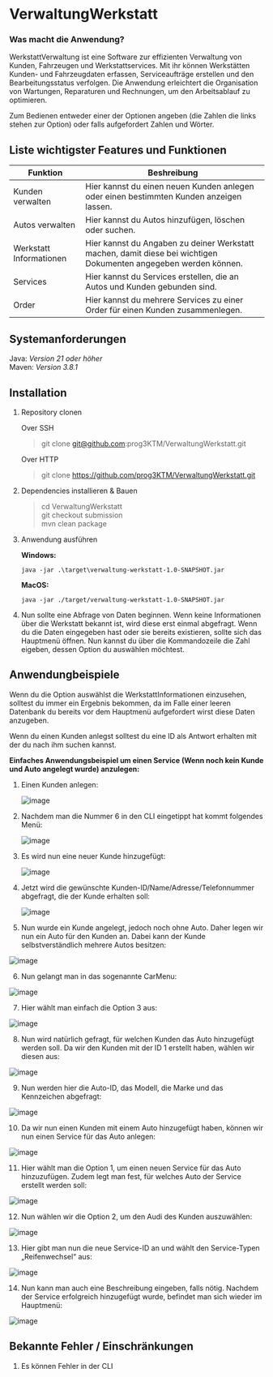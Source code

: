 # VerwaltungWerkstatt  
### Was macht die Anwendung?

WerkstattVerwaltung ist eine Software zur effizienten Verwaltung von Kunden, Fahrzeugen und Werkstattservices. Mit ihr können Werkstätten Kunden- und Fahrzeugdaten erfassen, Serviceaufträge erstellen und den Bearbeitungsstatus verfolgen. Die Anwendung erleichtert die Organisation von Wartungen, Reparaturen und Rechnungen, um den Arbeitsablauf zu optimieren.

Zum Bedienen entweder einer der Optionen angeben (die Zahlen die links stehen zur Option) oder falls aufgefordert Zahlen und Wörter.

## Liste wichtigster Features und Funktionen  

| Funktion | Beshreibung |
|-------|-----|
| Kunden verwalten | Hier kannst du einen neuen Kunden anlegen oder einen bestimmten Kunden anzeigen lassen. |
| Autos verwalten | Hier kannst du Autos hinzufügen, löschen oder suchen. |
| Werkstatt Informationen | Hier kannst du Angaben zu deiner Werkstatt machen, damit diese bei wichtigen Dokumenten angegeben werden können. |
| Services | Hier kannst du Services erstellen, die an Autos und Kunden gebunden sind. |
| Order | Hier kannst du mehrere Services zu einer Order für einen Kunden zusammenlegen. |

## Systemanforderungen  
Java: *Version 21 oder höher*  
Maven: *Version 3.8.1*

## Installation  
1. Repository clonen
   
   Over SSH
   > git clone git@github.com:prog3KTM/VerwaltungWerkstatt.git

   Over HTTP
   > git clone https://github.com/prog3KTM/VerwaltungWerkstatt.git

2. Dependencies installieren & Bauen
   > cd VerwaltungWerkstatt  
   > git checkout submission  
   > mvn clean package
   
3. Anwendung ausführen
   
   **Windows:**
   ```
   java -jar .\target\verwaltung-werkstatt-1.0-SNAPSHOT.jar
   ```

   **MacOS:**
   ```
   java -jar ./target/verwaltung-werkstatt-1.0-SNAPSHOT.jar
   ```

4. Nun sollte eine Abfrage von Daten beginnen. Wenn keine Informationen über die Werkstatt bekannt ist, wird diese erst einmal abgefragt. Wenn du die Daten eingegeben hast oder sie bereits existieren, sollte sich das Hauptmenü öffnen. Nun kannst du über die Kommandozeile die Zahl eigeben, dessen Option du auswählen möchtest.

## Anwendungbeispiele  
Wenn du die Option auswählst die WerkstattInformationen einzusehen, solltest du immer ein Ergebnis bekommen, da im Falle einer leeren Datenbank du bereits vor dem Hauptmenü aufgefordert wirst diese Daten anzugeben.  

Wenn du einen Kunden anlegst solltest du eine ID als Antwort erhalten mit der du nach ihm suchen kannst.

**Einfaches Anwendungsbeispiel um einen Service (Wenn noch kein Kunde und Auto angelegt wurde) anzulegen:**
1. Einen Kunden anlegen:
 
   ![image](https://github.com/user-attachments/assets/a76a4dbc-e432-4a3c-8c3c-ef0c1e65c6ff)
   
2. Nachdem man die Nummer 6 in den CLI eingetippt hat kommt folgendes Menü:
   
   ![image](https://github.com/user-attachments/assets/774a5abc-31d9-4f80-9e03-e2f61ebc1c4e)
   
3. Es wird nun eine neuer Kunde hinzugefügt:
 
   ![image](https://github.com/user-attachments/assets/e06364b1-f510-4bd0-bf27-d90afb6331bd)
   
4. Jetzt wird die gewünschte Kunden-ID/Name/Adresse/Telefonnummer abgefragt, die der Kunde erhalten soll:
   
   ![image](https://github.com/user-attachments/assets/b3dd998a-8eee-4a47-ad5f-cbc893c92362)

5. Nun wurde ein Kunde angelegt, jedoch noch ohne Auto. Daher legen wir nun ein Auto für den Kunden an. Dabei kann der Kunde selbstverständlich mehrere Autos besitzen:

![image](https://github.com/user-attachments/assets/0a3ce38a-b4db-48bf-9b6d-9d36cf53a20d)

6. Nun gelangt man in das sogenannte CarMenu:
   
![image](https://github.com/user-attachments/assets/a4aae0f1-2688-49ea-8bd2-343e90315933)

7. Hier wählt man einfach die Option 3 aus:

![image](https://github.com/user-attachments/assets/f10b068c-3005-4324-a0f6-7e017d62462e)

8. Nun wird natürlich gefragt, für welchen Kunden das Auto hinzugefügt werden soll. Da wir den Kunden mit der ID 1 erstellt haben, wählen wir diesen aus:

![image](https://github.com/user-attachments/assets/9ea53bed-8b40-4065-b154-30a9d3ee2f7f)

9. Nun werden hier die Auto-ID, das Modell, die Marke und das Kennzeichen abgefragt:

![image](https://github.com/user-attachments/assets/555cc6bd-be25-4b81-8a76-1a8b5daee7e7)

10. Da wir nun einen Kunden mit einem Auto hinzugefügt haben, können wir nun einen Service für das Auto anlegen:

![image](https://github.com/user-attachments/assets/9fb3d4ef-8bba-4d6e-8a91-ebe8a2f50ca0)

11. Hier wählt man die Option 1, um einen neuen Service für das Auto hinzuzufügen. Zudem legt man fest, für welches Auto der Service erstellt werden soll:

![image](https://github.com/user-attachments/assets/2ac81c7b-4a16-4c12-9781-c7855a0da9fe)

12. Nun wählen wir die Option 2, um den Audi des Kunden auszuwählen:
    
![image](https://github.com/user-attachments/assets/5fb8644a-29d3-404e-ae48-57376dc5a8de)

13. Hier gibt man nun die neue Service-ID an und wählt den Service-Typen „Reifenwechsel“ aus:

![image](https://github.com/user-attachments/assets/f1c04247-010d-42d7-88c1-4eece979f08d)

14. Nun kann man auch eine Beschreibung eingeben, falls nötig. Nachdem der Service erfolgreich hinzugefügt wurde, befindet man sich wieder im Hauptmenü:

![image](https://github.com/user-attachments/assets/a7dced85-db58-40b9-a5de-1846780af5f4)

## Bekannte Fehler / Einschränkungen  
1. Es können Fehler in der CLI

